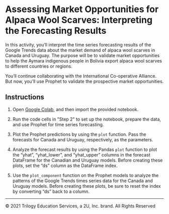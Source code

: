 # Assessing Market Opportunities for Alpaca Wool Scarves: Interpreting the Forecasting Results

In this activity, you’ll interpret the time series forecasting results of the Google Trends data about the market demand of alpaca wool scarves in Canada and Uruguay. The purpose will be to validate market opportunities to help the Aymara indigenous people in Bolivia export alpaca wool scarves to different countries or regions.

You’ll continue collaborating with the International Co-operative Alliance. But now, you’ll use Prophet to validate the prospective market opportunities.

## Instructions

1. Open [Google Colab](https://colab.research.google.com/), and then import the provided notebook.

2. Run the code cells in "Step 2" to set up the notebook, prepare the data, and use Prophet for time series forecasting.

3. Plot the Prophet predictions by using the `plot` function. Pass the forecasts for Canada and Uruguay, respectively, as the parameters.

4. Analyze the forecast results by using the Pandas `plot` function to plot the “yhat”, “yhat_lower”, and “yhat_upper” columns in the forecast DataFrame for the Canadian and Uruguay models. Before creating these plots, set the “ds” column as the DataFrame index.

5. Use the `plot_component` function on the Prophet models to analyze the patterns of the Google Trends times series data for the Canada and Uruguay models. Before creating these plots, be sure to reset the index by converting “ds” back to a column.

---

© 2021 Trilogy Education Services, a 2U, Inc. brand. All Rights Reserved

